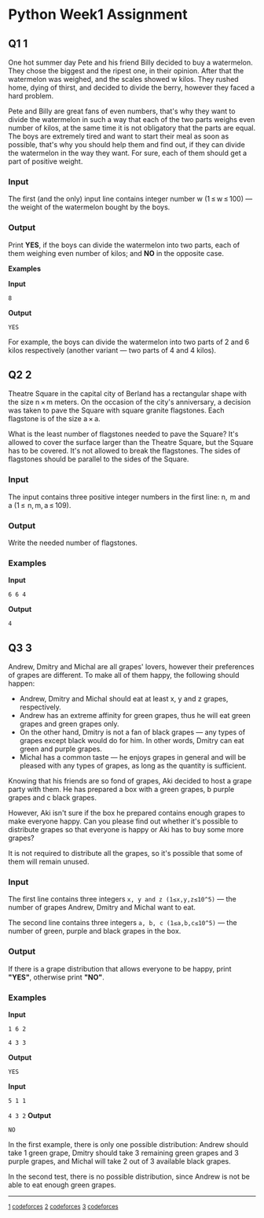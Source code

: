 # Python Week1 Assignment
## Q1 <a name="FN1">1</a>
One hot summer day Pete and his friend Billy decided to buy a watermelon. They chose the biggest and the ripest one, in their opinion. After that the watermelon was weighed, and the scales showed w kilos. They rushed home, dying of thirst, and decided to divide the berry, however they faced a hard problem.

Pete and Billy are great fans of even numbers, that's why they want to divide the watermelon in such a way that each of the two parts weighs even number of kilos, at the same time it is not obligatory that the parts are equal. The boys are extremely tired and want to start their meal as soon as possible, that's why you should help them and find out, if they can divide the watermelon in the way they want. For sure, each of them should get a part of positive weight.

### Input
The first (and the only) input line contains integer number w (1 ≤ w ≤ 100) — the weight of the watermelon bought by the boys.
### Output
Print **YES**, if the boys can divide the watermelon into two parts, each of them weighing even number of kilos; and **NO** in the opposite case.

**Examples**

__Input__

`8`

__Output__

`YES`

For example, the boys can divide the watermelon into two parts of 2 and 6 kilos respectively (another variant — two parts of 4 and 4 kilos).

## Q2 <a name="FN2">2</a>
Theatre Square in the capital city of Berland has a rectangular shape with the size n × m meters. On the occasion of the city's anniversary, a decision was taken to pave the Square with square granite flagstones. Each flagstone is of the size a × a.

What is the least number of flagstones needed to pave the Square? It's allowed to cover the surface larger than the Theatre Square, but the Square has to be covered. It's not allowed to break the flagstones. The sides of flagstones should be parallel to the sides of the Square.

### Input
The input contains three positive integer numbers in the first line: n,  m and a (1 ≤  n, m, a ≤ 109).
### Output
Write the needed number of flagstones.
### Examples
__Input__

`6 6 4`

__Output__

`4`

## Q3 <a name="FN3">3</a>

Andrew, Dmitry and Michal are all grapes' lovers, however their preferences of grapes are different. To make all of them happy, the following should happen:

+ Andrew, Dmitry and Michal should eat at least x, y and z grapes, respectively.
+ Andrew has an extreme affinity for green grapes, thus he will eat green grapes and green grapes only.
+ On the other hand, Dmitry is not a fan of black grapes — any types of grapes except black would do for him. In other words, Dmitry can eat green and purple grapes.
+ Michal has a common taste — he enjoys grapes in general and will be pleased with any types of grapes, as long as the quantity is sufficient.

Knowing that his friends are so fond of grapes, Aki decided to host a grape party with them. He has prepared a box with a green grapes, b purple grapes and c black grapes.

However, Aki isn't sure if the box he prepared contains enough grapes to make everyone happy. Can you please find out whether it's possible to distribute grapes so that everyone is happy or Aki has to buy some more grapes?

It is not required to distribute all the grapes, so it's possible that some of them will remain unused.
### Input
The first line contains three integers 
`x, y and z (1≤x,y,z≤10^5)` — the number of grapes Andrew, Dmitry and Michal want to eat.

The second line contains three integers `a, b, c (1≤a,b,c≤10^5)` — the number of green, purple and black grapes in the box.
### Output
If there is a grape distribution that allows everyone to be happy, print **"YES"**, otherwise print **"NO"**.
### Examples
__Input__

`1 6 2`

`4 3 3`

__Output__

`YES`

__Input__

`5 1 1`

`4 3 2`
__Output__

`NO`

In the first example, there is only one possible distribution:
Andrew should take 1 green grape, Dmitry should take 3 remaining green grapes and 3 purple grapes, and Michal will take 2 out of 3 available black grapes.

In the second test, there is no possible distribution, since Andrew is not be able to eat enough green grapes.

***
<sup>[1](#FN1) [codeforces](http://codeforces.com/problemset/problem/4/A)</sup>
<sup>[2](#FN2) [codeforces](http://codeforces.com/problemset/problem/1/A)</sup>
<sup>[3](#FN3) [codeforces](http://codeforces.com/problemset/problem/1114/A)</sup>